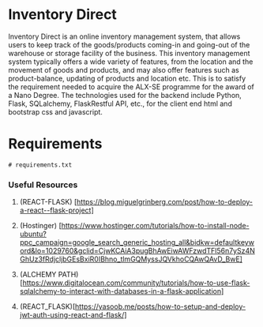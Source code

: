 # Inventory Direct

Inventory Direct is an online inventory management system, that allows users to keep track of the goods/products coming-in and going-out of the warehouse or storage facility of the business. This inventory management system typically offers a wide variety of features, from the location and the movement of goods and products, and may also offer features such as product-balance, updating of products and location etc.
This is to satisfy the requirement needed to acquire the ALX-SE programme for the award of a Nano Degree.
The technologies used for the backend include Python, Flask, SQLalchemy, FlaskRestful API, etc., for the client end html and bootstrap css and javascript.

# Requirements

```
# requirements.txt

```

### Useful Resources

1. (REACT-FLASK) [https://blog.miguelgrinberg.com/post/how-to-deploy-a-react--flask-project]

2. (Hostinger) [https://www.hostinger.com/tutorials/how-to-install-node-ubuntu?ppc_campaign=google_search_generic_hosting_all&bidkw=defaultkeyword&lo=1029760&gclid=CjwKCAiA3pugBhAwEiwAWFzwdTFl56n7ySz4NGhUz3fRdjcljbGEsBxiR0IBhno_tlmGQMyssJQVkhoCQAwQAvD_BwE]

3. (ALCHEMY PATH) [https://www.digitalocean.com/community/tutorials/how-to-use-flask-sqlalchemy-to-interact-with-databases-in-a-flask-application]

4. (REACT_FLASK)[https://yasoob.me/posts/how-to-setup-and-deploy-jwt-auth-using-react-and-flask/]
